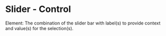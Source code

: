 # Slider - Control

Element: The combination of the slider bar with label(s) to provide context and value(s) for the selection(s).

